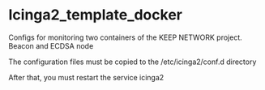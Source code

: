 # Icinga2_template_docker

Configs for monitoring two containers of the KEEP NETWORK project. Beacon and ECDSA node

The configuration files must be copied to the /etc/icinga2/conf.d directory

After that, you must restart the service icinga2
